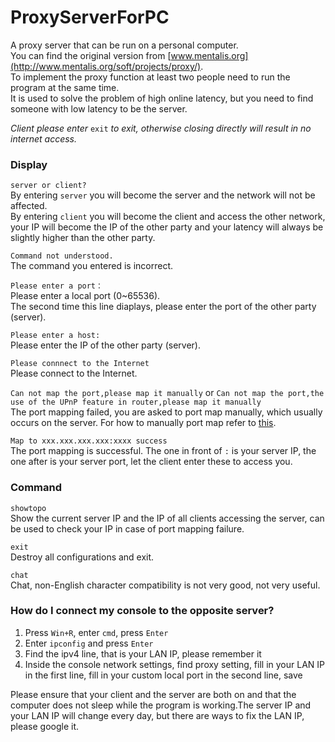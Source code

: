 # ProxyServerForPC
A proxy server that can be run on a personal computer.  
You can find the original version from [www.mentalis.org](http://www.mentalis.org/soft/projects/proxy/).  
To implement the proxy function at least two people need to run the program at the same time.  
It is used to solve the problem of high online latency, but you need to find someone with low latency to be the server.  
  
*Client please enter* `exit` *to exit, otherwise closing directly will result in no internet access.*

### Display
`server or client?`  
By entering `server` you will become the server and the network will not be affected.  
By entering `client` you will become the client and access the other network, your IP will become the IP of the other party and your latency will always be slightly higher than the other party.  
  
`Command not understood.`  
The command you entered is incorrect.  
  
`Please enter a port：`  
Please enter a local port (0\~65536).  
The second time this line diaplays, please enter the port of the other party (server).  
  
`Please enter a host:`  
Please enter the IP of the other party (server).  

`Please connnect to the Internet`  
Please connect to the Internet.  
  
`Can not map the port,please map it manually` or `Can not map the port,the use of the UPnP feature in router,please map it manually`  
The port mapping failed, you are asked to port map manually, which usually occurs on the server. For how to manually port map refer to [this](https://www.hellotech.com/guide/for/how-to-port-forward).  

`Map to xxx.xxx.xxx.xxx:xxxx success`  
The port mapping is successful. The one in front of `:` is your server IP, the one after is your server port, let the client enter these to access you.  
  
### Command
`showtopo`  
Show the current server IP and the IP of all clients accessing the server, can be used to check your IP in case of port mapping failure.  
  
`exit`  
Destroy all configurations and exit.

`chat`  
Chat, non-English character compatibility is not very good, not very useful.  
  
### How do I connect my console to the opposite server?
1. Press `Win+R`, enter `cmd`, press `Enter`
2. Enter `ipconfig` and press `Enter`
3. Find the ipv4 line, that is your LAN IP, please remember it
4. Inside the console network settings, find proxy setting, fill in your LAN IP in the first line, fill in your custom local port in the second line, save
  
Please ensure that your client and the server are both on and that the computer does not sleep while the program is working.The server IP and your LAN IP will change every day, but there are ways to fix the LAN IP, please google it.
